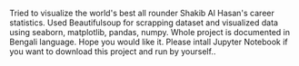 Tried to visualize the world's best all rounder Shakib Al Hasan's career statistics. 
Used Beautifulsoup for scrapping dataset and visualized data using seaborn, matplotlib, pandas, numpy. 
Whole project is documented in Bengali language. Hope you would like it.
Please intall Jupyter Notebook if you want to download this project and run by yourself..

